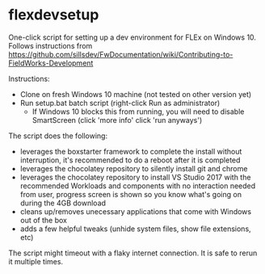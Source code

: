 # flexdevsetup
One-click script for setting up a dev environment for FLEx on Windows 10. Follows instructions from https://github.com/sillsdev/FwDocumentation/wiki/Contributing-to-FieldWorks-Development

Instructions: 
- Clone on fresh Windows 10 machine (not tested on other version yet)
- Run setup.bat batch script (right-click Run as administrator)
  - If Windows 10 blocks this from running, you will need to disable SmartScreen (click 'more info' click 'run anyways')

The script does the following:
- leverages the boxstarter framework to complete the install without interruption, it's recommended to do a reboot after it is completed
- leverages the chocolatey repository to silently install git and chrome
- leverages the chocolatey repository to install VS Studio 2017 with the recommended Workloads and components with no interaction needed from user, progress screen is shown so you know what's going on during the 4GB download
- cleans up/removes unecessary applications that come with Windows out of the box
- adds a few helpful tweaks (unhide system files, show file extensions, etc)

The script might timeout with a flaky internet connection. It is safe to rerun it multiple times. 
